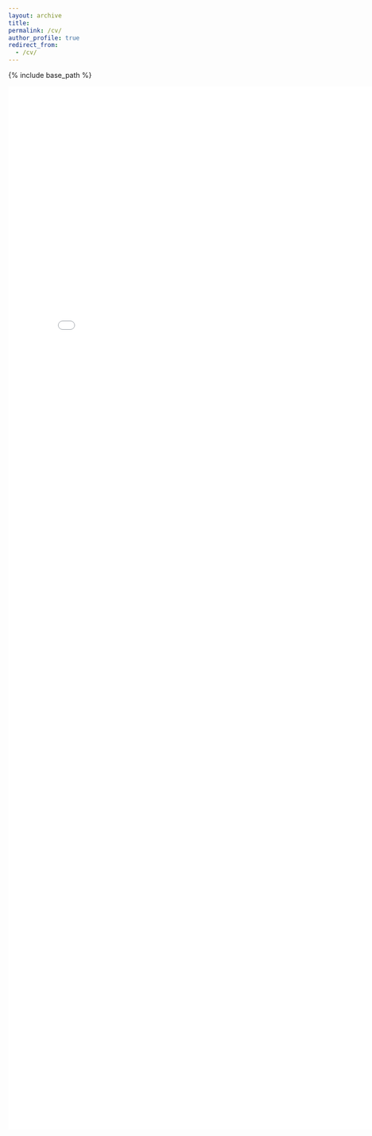 ```yaml
---
layout: archive
title: 
permalink: /cv/
author_profile: true
redirect_from: 
  - /cv/
---
```


{% include base_path %}

<embed src="../../images/CV_JulienBoussard.pdf" width="800px" height="2100px" /> 
